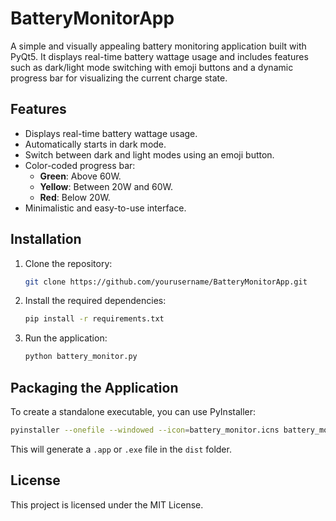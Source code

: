 
# BatteryMonitorApp

A simple and visually appealing battery monitoring application built with PyQt5. It displays real-time battery wattage usage and includes features such as dark/light mode switching with emoji buttons and a dynamic progress bar for visualizing the current charge state.

## Features

- Displays real-time battery wattage usage.
- Automatically starts in dark mode.
- Switch between dark and light modes using an emoji button.
- Color-coded progress bar:
  - **Green**: Above 60W.
  - **Yellow**: Between 20W and 60W.
  - **Red**: Below 20W.
- Minimalistic and easy-to-use interface.

## Installation

1. Clone the repository:
   ```bash
   git clone https://github.com/yourusername/BatteryMonitorApp.git
   ```

2. Install the required dependencies:
   ```bash
   pip install -r requirements.txt
   ```

3. Run the application:
   ```bash
   python battery_monitor.py
   ```

## Packaging the Application

To create a standalone executable, you can use PyInstaller:

```bash
pyinstaller --onefile --windowed --icon=battery_monitor.icns battery_monitor.py
```

This will generate a `.app` or `.exe` file in the `dist` folder.

## License

This project is licensed under the MIT License.
